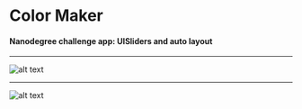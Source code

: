 # Color Maker

#### Nanodegree challenge app: UISliders and auto layout
***
![alt text](http://i.imgur.com/61gdCDx.gif "Color Maker")
***
![alt text](https://cdn-enterprise.discourse.org/udacity/uploads/default/original/3X/5/c/5c8e07b85488514526cfe0603dc13c842f6981ca.png "Color Maker - Portrait & Landscape")
